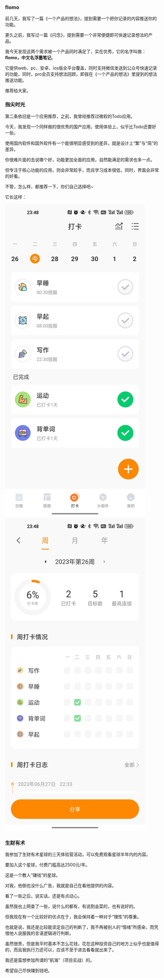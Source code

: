 

### flomo

前几天，我写了一篇《一个产品的想法》，提到需要一个把你记录的内容推送你的功能。

更久之前，我写过一篇《闪念》，提到需要一个非常便捷即可快速记录想法的产品。

我今天发现这两个需求被一个产品同时满足了，实在优秀，它的名字叫做：**flomo，中文名浮墨笔记**。

它提供web、pc、安卓、ios版全平台覆盖，同时支持微信发送到公众号快速记录的功能，同时，pro会员支持想法回顾，即我在《一个产品的想法》里提到的想法推送功能。

推荐给大家。

### 指尖时光

第二条依旧是一个应用推荐，之前，我曾经推荐过微软的Todo应用。

今天，我发现一个同样做的很优秀的国产应用，使用体验上，似乎比Todo还要好一些。

使用国内软件和国外软件有一个能很明显感受到的差异，就是设计上“繁”与“简”的差异。

你很难片面的去说哪个好，功能更加全面的应用，自然能满足的需求也多一点。

但专注于核心功能的应用，则会非常趁手，而且学习成本很低，同时，界面会非常的好看。

不管，怎么样，都推荐一下，你们自己选择吧~

它长这样：

![](../../images/zjsg1.jpg)
![](../../images/zjsg2.jpg)

### 生财有术

我参加了生财有术星球的三天体验营活动，可以免费观看星球半年内的内容。

要加入这个星球，付费门槛高达2500元/年。

这是一个教人“赚钱”的星球。

对我，他倒也没什么广告，我就是自己在看他提供的内容。

看了一些之后，说实话，还是有点动心。

虽然我也上网查了一些，说什么的都有，有说割韭菜的，也有说好的。

但我现在有一个比较好的优点在于，我会保持着一种对于“理性”的尊重。

也就是说，我还是比较能坚定自己的判断了，我不再被别人的“情绪”所感染，而凭借他人说服我的言语逻辑进行判断。

虽然很贵，但是我平时基本不怎么花钱，花在这种投资自己的地方上似乎也是值得的，而且我执行力还可以，应该不至于进去看看就出来了。

我还是蛮想参加所谓的“航海”（项目实战）的。

希望自己尽快赚到钱吧。



